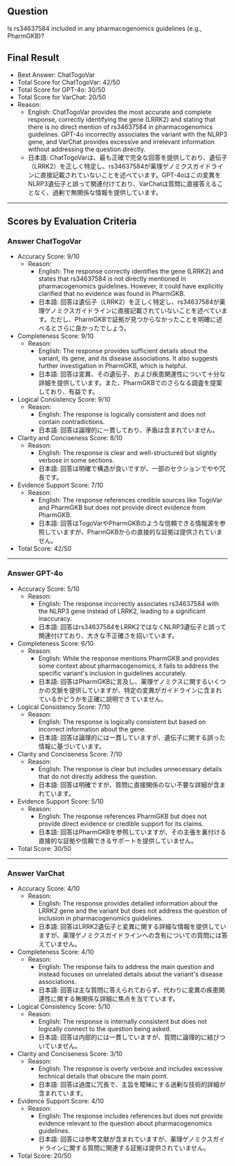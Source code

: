 ## Question

Is rs34637584 included in any pharmacogenomics guidelines (e.g., PharmGKB)?

## Final Result

- Best Answer: ChatTogoVar
- Total Score for ChatTogoVar: 42/50
- Total Score for GPT-4o: 30/50
- Total Score for VarChat: 20/50
- Reason:
  - English: ChatTogoVar provides the most accurate and complete response, correctly identifying the gene (LRRK2) and stating that there is no direct mention of rs34637584 in pharmacogenomics guidelines. GPT-4o incorrectly associates the variant with the NLRP3 gene, and VarChat provides excessive and irrelevant information without addressing the question directly.
  - 日本語: ChatTogoVarは、最も正確で完全な回答を提供しており、遺伝子（LRRK2）を正しく特定し、rs34637584が薬理ゲノミクスガイドラインに直接記載されていないことを述べています。GPT-4oはこの変異をNLRP3遺伝子と誤って関連付けており、VarChatは質問に直接答えることなく、過剰で無関係な情報を提供しています。

---

## Scores by Evaluation Criteria

### Answer ChatTogoVar
- Accuracy Score: 9/10
  - Reason: 
    - English: The response correctly identifies the gene (LRRK2) and states that rs34637584 is not directly mentioned in pharmacogenomics guidelines. However, it could have explicitly clarified that no evidence was found in PharmGKB.
    - 日本語: 回答は遺伝子（LRRK2）を正しく特定し、rs34637584が薬理ゲノミクスガイドラインに直接記載されていないことを述べています。ただし、PharmGKBで証拠が見つからなかったことを明確に述べるとさらに良かったでしょう。
- Completeness Score: 9/10
  - Reason: 
    - English: The response provides sufficient details about the variant, its gene, and its disease associations. It also suggests further investigation in PharmGKB, which is helpful.
    - 日本語: 回答は変異、その遺伝子、および疾患関連性について十分な詳細を提供しています。また、PharmGKBでのさらなる調査を提案しており、有益です。
- Logical Consistency Score: 9/10
  - Reason: 
    - English: The response is logically consistent and does not contain contradictions.
    - 日本語: 回答は論理的に一貫しており、矛盾は含まれていません。
- Clarity and Conciseness Score: 8/10
  - Reason: 
    - English: The response is clear and well-structured but slightly verbose in some sections.
    - 日本語: 回答は明確で構造が良いですが、一部のセクションでやや冗長です。
- Evidence Support Score: 7/10
  - Reason: 
    - English: The response references credible sources like TogoVar and PharmGKB but does not provide direct evidence from PharmGKB.
    - 日本語: 回答はTogoVarやPharmGKBのような信頼できる情報源を参照していますが、PharmGKBからの直接的な証拠は提供されていません。
- Total Score: 42/50

---

### Answer GPT-4o
- Accuracy Score: 5/10
  - Reason: 
    - English: The response incorrectly associates rs34637584 with the NLRP3 gene instead of LRRK2, leading to a significant inaccuracy.
    - 日本語: 回答はrs34637584をLRRK2ではなくNLRP3遺伝子と誤って関連付けており、大きな不正確さを招いています。
- Completeness Score: 6/10
  - Reason: 
    - English: While the response mentions PharmGKB and provides some context about pharmacogenomics, it fails to address the specific variant's inclusion in guidelines accurately.
    - 日本語: 回答はPharmGKBに言及し、薬理ゲノミクスに関するいくつかの文脈を提供していますが、特定の変異がガイドラインに含まれているかどうかを正確に説明できていません。
- Logical Consistency Score: 7/10
  - Reason: 
    - English: The response is logically consistent but based on incorrect information about the gene.
    - 日本語: 回答は論理的には一貫していますが、遺伝子に関する誤った情報に基づいています。
- Clarity and Conciseness Score: 7/10
  - Reason: 
    - English: The response is clear but includes unnecessary details that do not directly address the question.
    - 日本語: 回答は明確ですが、質問に直接関係のない不要な詳細が含まれています。
- Evidence Support Score: 5/10
  - Reason: 
    - English: The response references PharmGKB but does not provide direct evidence or credible support for its claims.
    - 日本語: 回答はPharmGKBを参照していますが、その主張を裏付ける直接的な証拠や信頼できるサポートを提供していません。
- Total Score: 30/50

---

### Answer VarChat
- Accuracy Score: 4/10
  - Reason: 
    - English: The response provides detailed information about the LRRK2 gene and the variant but does not address the question of inclusion in pharmacogenomics guidelines.
    - 日本語: 回答はLRRK2遺伝子と変異に関する詳細な情報を提供していますが、薬理ゲノミクスガイドラインへの含有についての質問には答えていません。
- Completeness Score: 4/10
  - Reason: 
    - English: The response fails to address the main question and instead focuses on unrelated details about the variant's disease associations.
    - 日本語: 回答は主な質問に答えられておらず、代わりに変異の疾患関連性に関する無関係な詳細に焦点を当てています。
- Logical Consistency Score: 5/10
  - Reason: 
    - English: The response is internally consistent but does not logically connect to the question being asked.
    - 日本語: 回答は内部的には一貫していますが、質問に論理的に結びついていません。
- Clarity and Conciseness Score: 3/10
  - Reason: 
    - English: The response is overly verbose and includes excessive technical details that obscure the main point.
    - 日本語: 回答は過度に冗長で、主旨を曖昧にする過剰な技術的詳細が含まれています。
- Evidence Support Score: 4/10
  - Reason: 
    - English: The response includes references but does not provide evidence relevant to the question about pharmacogenomics guidelines.
    - 日本語: 回答には参考文献が含まれていますが、薬理ゲノミクスガイドラインに関する質問に関連する証拠は提供されていません。
- Total Score: 20/50